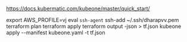 https://docs.kubermatic.com/kubeone/master/quick_start/

export AWS_PROFILE=vj
eval `ssh-agent`
ssh-add ~/.ssh/dharapvv.pem
terraform plan
terraform apply
terraform output -json > tf.json
kubeone apply --manifest kubeone.yaml -t tf.json


